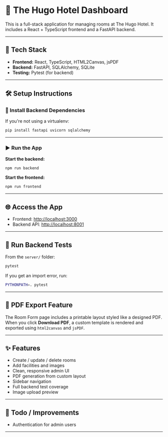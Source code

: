 # 🏨 The Hugo Hotel Dashboard

This is a full-stack application for managing rooms at The Hugo Hotel. It includes a React + TypeScript frontend and a FastAPI backend.

---

## 🚀 Tech Stack

- **Frontend:** React, TypeScript, HTML2Canvas, jsPDF
- **Backend:** FastAPI, SQLAlchemy, SQLite
- **Testing:** Pytest (for backend)

---

## 🛠 Setup Instructions

### 🔧 Install Backend Dependencies

If you're not using a virtualenv:

```bash
pip install fastapi uvicorn sqlalchemy
```

---

### ▶️ Run the App

**Start the backend:**

```bash
npm run backend
```

**Start the frontend:**

```bash
npm run frontend
```

---

## 🌐 Access the App

- Frontend: [http://localhost:3000](http://localhost:3000)
- Backend API: [http://localhost:8001](http://localhost:8001)

---

## 🧪 Run Backend Tests

From the `server/` folder:

```bash
pytest
```

If you get an import error, run:

```bash
PYTHONPATH=. pytest
```

---

## 📄 PDF Export Feature

The Room Form page includes a printable layout styled like a designed PDF.  
When you click **Download PDF**, a custom template is rendered and exported using `html2canvas` and `jsPDF`.

---

## ✨ Features

- Create / update / delete rooms
- Add facilities and images
- Clean, responsive admin UI
- PDF generation from custom layout
- Sidebar navigation
- Full backend test coverage
- Image upload preview

---

## 🧼 Todo / Improvements

- Authentication for admin users

---
